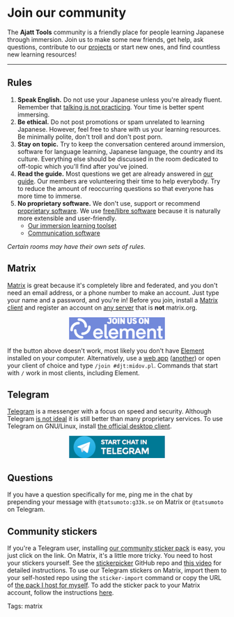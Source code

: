 # Join our community

The **Ajatt Tools** community is a friendly place
for people learning Japanese through immersion.
Join us to make some new friends, get help, ask questions, contribute to our
[projects](https://github.com/Ajatt-Tools)
or start new ones,
and find countless new learning resources!

****

## Rules

1) **Speak English.**
Do not use your Japanese unless you're already fluent.
Remember that [talking is not practicing](https://www.youtube.com/watch?v=NiTsduRreug&t=352s).
Your time is better spent immersing.
1) **Be ethical.**
Do not post promotions or spam unrelated to learning Japanese.
However, feel free to share with us your learning resources.
Be minimally polite, don't troll and don't post porn.
1) **Stay on topic.**
Try to keep the conversation centered around
immersion, software for language learning,
Japanese language, the country and its culture.
Everything else should be discussed in the room dedicated to off-topic
which you'll find after you've joined.
1) **Read the guide.**
Most questions we get are already answered in [our guide](table-of-contents.html).
Our members are volunteering their time to help everybody.
Try to reduce the amount of reoccurring questions so that everyone has more time to immerse.
1) **No proprietary software.**
We don't use, support or recommend
[proprietary software](https://www.gnu.org/proprietary/).
We use
[free/libre software](https://www.gnu.org/philosophy/free-sw.html)
because it is naturally more extensible and user-friendly.
	* [Our immersion learning toolset](our-immersion-learning-toolset.html)
	* [Communication software](https://web.archive.org/web/https://wiki.installgentoo.com/wiki/Communication#Synchronous_Communication_.28Real_time.29)

*Certain rooms may have their own sets of rules.*

## Matrix

[Matrix](https://wiki.archlinux.org/index.php/Matrix)
is great because it's completely libre and federated,
and you don't need an email address, or a phone number to make an account.
Just type your name and a password, and you're in!
Before you join, install a
[Matrix client](https://wiki.archlinux.org/index.php/List_of_applications/Internet#Matrix_clients)
and register an account on
[any server](list-of-matrix-servers.html)
that is **not** matrix.org.

<p align="center">
	<a href="element://vector/webapp/#/room/#djt:midov.pl">
		<img alt="matrix" src="img/join_us_on_element_220x51.png">
	</a>
</p>

If the button above doesn't work,
most likely you don't have
[Element](https://archlinux.org/packages/community/x86_64/element-desktop/)
installed on your computer.
Alternatively, use a
[web app](https://element.anontier.nl/#/room/#djt:midov.pl)
([another](https://nerdsin.space/#/room/#djt:midov.pl))
or open your client of choice and type `/join #djt:midov.pl`.
Commands that start with `/` work in most clients, including Element.

## Telegram

[Telegram](https://telegram.org/)
is a messenger with a focus on speed and security.
Although Telegram
[is not ideal](https://spyware.neocities.org/articles/telegram.html)
it is still better than many proprietary services.
To use Telegram on GNU/Linux, install
[the official desktop client](https://archlinux.org/packages/?name=telegram-desktop).

<p align="center">
	<a href="https://t.me/jap_chat">
		<img alt="telegram" src="img/start_chat_in_telegram_220x51.png">
	</a>
</p>

## Questions

If you have a question specifically for me,
ping me in the chat by prepending your message with
`@tatsumoto:g33k.se` on Matrix or `@tatsumoto` on Telegram.

## Community stickers

If you're a Telegram user, installing
[our community sticker pack](https://t.me/addstickers/ajatt)
is easy, you just click on the link.
On Matrix, it's a little more tricky.
You need to host your stickers yourself.
See the
[stickerpicker](https://github.com/maunium/stickerpicker)
GitHub repo and
[this video](https://youtu.be/Yz3H6KJTEI0)
for detailed instructions.
To use our Telegram stickers on Matrix,
import them to your self-hosted repo using the `sticker-import` command
or copy the URL of
[the pack I host for myself](https://tatsumoto-ren.github.io/stickerpicker/web/).
To add the sticker pack to your Matrix account, follow the instructions
[here](https://github.com/maunium/stickerpicker/wiki/Enabling-the-widget).

Tags: matrix
